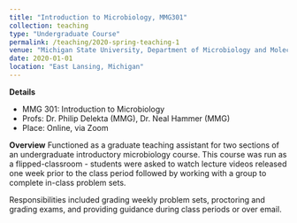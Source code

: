 ```yaml
---
title: "Introduction to Microbiology, MMG301"
collection: teaching
type: "Undergraduate Course"
permalink: /teaching/2020-spring-teaching-1
venue: "Michigan State University, Department of Microbiology and Molecular Genetics"
date: 2020-01-01
location: "East Lansing, Michigan"
---
```

**Details**
- MMG 301: Introduction to Microbiology
- Profs: Dr. Philip Delekta (MMG), Dr. Neal Hammer (MMG)
- Place: Online, via Zoom

**Overview**
Functioned as a graduate teaching assistant for two sections of an undergraduate introductory microbiology course. This course was run as a flipped-classroom - students were asked to watch lecture videos released one week prior to the class period followed by working with a group to complete in-class problem sets. 

Responsibilities included grading weekly problem sets, proctoring and grading exams, and providing guidance during class periods or over email.
